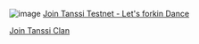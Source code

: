 ![image](https://github.com/user-attachments/assets/8abef46f-b95e-48e7-823f-d51ef3c7536c)
[Join Tanssi Testnet  - Let's forkin Dance](https://lfd.tanssi.network/)

[Join Tanssi Clan](https://t.me/tanssi_mini_bot/tanssi?startapp=eyJzbHVnIjoiYzViYWRkMTAtNTk3Mi00YTA5LTk3NGYtZmQwMDgxMzY1MzgxIiwiY2xhbklkIjoxNDN9)
